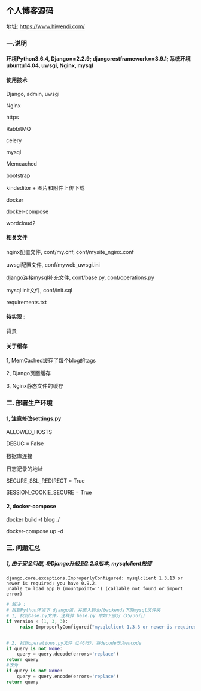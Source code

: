 ## 个人博客源码
地址: https://www.hiwendi.com/

### 一.说明

#### 环境Python3.6.4, Django==2.2.9; djangorestframework==3.9.1; 系统环境ubuntu14.04, uwsgi, Nginx, mysql
#### 使用技术

Django, admin, uwsgi

Nginx

https

RabbitMQ

celery

mysql

Memcached

bootstrap

kindeditor + 图片和附件上传下载

docker

docker-compose

wordcloud2


#### 相关文件

nginx配置文件, conf/my.cnf, conf/mysite_nginx.conf

uwsgi配置文件, conf/myweb_uwsgi.ini

django连接mysql补充文件, conf/base.py, conf/operations.py

mysql init文件, conf/init.sql

requirements.txt


#### 待实现 :

背景


#### 关于缓存

1, MemCached缓存了每个blog的tags

2, Django页面缓存

3, Nginx静态文件的缓存


### 二. 部署生产环境

#### 1, 注意修改settings.py
ALLOWED_HOSTS

DEBUG = False

数据库连接

日志记录的地址

SECURE_SSL_REDIRECT = True

SESSION_COOKIE_SECURE = True

#### 2, docker-compose
docker build -t blog ./

docker-compose up -d



### 三. 问题汇总
##### 1, 由于安全问题, 将Django升级到2.2.9版本, mysqlclient报错
```
django.core.exceptions.ImproperlyConfigured: mysqlclient 1.3.13 or newer is required; you have 0.9.2.
unable to load app 0 (mountpoint='') (callable not found or import error)
```

```python
# 解决 : 
# 找到Python环境下 django包，并进入到db/backends下的mysql文件夹
# 1, 找到base.py文件，注释掉 base.py 中如下部分（35/36行）
if version < (1, 3, 3):
     raise ImproperlyConfigured("mysqlclient 1.3.3 or newer is required; you have %s" % Database.__version__)


# 2, 找到operations.py文件（146行），将decode改为encode
if query is not None:
    query = query.decode(errors='replace')
return query
#改为
if query is not None:
    query = query.encode(errors='replace')
return query
```
